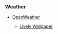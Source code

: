 ### Weather

- [OpenWeather](https://openweathermap.org/)
  
  - [Lively Wallpaper](https://github.com/rocksdanister/lively)
